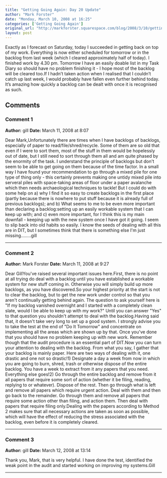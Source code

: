 ```yaml
---
title: "Getting Going Again: Day 20 Update"
author: "Mark Forster"
date: "Monday, March 10, 2008 at 16:25"
categories: ['Getting Going Again']
original_url: "http://markforster.squarespace.com/blog/2008/3/10/getting-going-again-day-20-update.html"
layout: post
---
```


Exactly as I forecast on Saturday, today I succeeded in getting back on top of my work. Everything is now either scheduled for tomorrow or in the backlog from last week (which I cleared approximately half of today). I finished work by 4.30 pm. Tomorrow I have an easily doable list in my Task Diary so should have no problem finishing it - I hope most of the backlog will be cleared too.If I hadn’t taken action when I realised that I couldn’t catch up last week, I would probably have fallen even further behind today. It’s amazing how quickly a backlog can be dealt with once it is recognised as such.

## Comments

### Comment 1
**Author:** gill
**Date:** March 11, 2008 at 8:07

Dear Mark,Unfortunately there are times when I have backlogs of backlogs, especially of paper to read/file/shred/recycle. Some of them are so old that even if I were to sort them, most of the stuff in them would be hopelessly out of date, but I still need to sort through them all and am quite phased by the enormity of the task.
I understand the principle of backlogs but don't seem to be able to get going on them because of the time factor. In a small way I have found your recommendation to go through a mixed pile for one type of thing only - this certainly prevents making one untidy mixed pile into serveral piles with space-taking areas of floor under a paper avalanche which then needs archaeological techniques to tackle!
But I could do with some help on
a) why I find it so easy to create backlogs in the first place (partly because there is nowhere to put stuff because it is already full of previous backlogs); and
b) What seems to me to be even more important than declaring a backlog:setting up an easily workable system that I can keep up with; and
c) even more important, for I think this is my main downfall - keeping up with the new system once I have got it going. I seem to slip back into old habits so easily.
I know the seeds of dealing with all this are in DIT, but I sometimes think that there is something else I'm just missing........gill

---

### Comment 2
**Author:** Mark Forster
**Date:** March 11, 2008 at 9:27

Dear GillYou've raised several important issues here.First, there is no point at all trying do deal with a backlog until you have established a workable system for new stuff coming in. Otherwise you will simply build up more backlogs, as you have discovered.So your highest priority at the start is not to clear the backlog, but to get the new work under control so that you aren't continually getting behind again. The question to ask yourself here is "If my backlog vanished overnight and I started with a completely clean slate, would I be able to keep up with my work?" Until you can answer "Yes" to that question you shouldn't attempt to deal with the backlog.Having said that, it doesn't take very long to set up a good system. I strongly advise you to take the test at the end of "Do It Tomorrow" and concentrate on implementing all the areas which are shown up by that. Once you've done that you should have no problem keeping up with new work. Remember though that the audit procedure is an essential part of DIT.Now you can turn your attention to dealing with the backlog. From what you say, I gather that your backlog is mainly paper. Here are two ways of dealing with it, one drastic and one not so drastic!1) Designate a day a week from now in which you are going to burn, shred, trash or otherwise dispose of the entire backlog. You have a week to extract from it any papers that you need. Everything else goes!2) Go through the entire backlog and remove from it all papers that require some sort of action (whether it be filing, reading, replying to or whatever). Dispose of the rest. Then go through what is left and remove all papers which require urgent action. Deal with them and then go back to the remainder. Go through them and remove all papers that require some action other than filing, and action them. Then deal with papers that require filing only.Dealing with the papers according to Method 2 makes sure that all necessary actions are taken as soon as possible, which will have the effect of reducing the stress associated with the backlog, even before it is completely cleared.

---

### Comment 3
**Author:** gill
**Date:** March 12, 2008 at 13:14

Thank you, Mark, that is very helpful.
I have done the test, identified the weak point in the audit and started working on improving my systems.Gill

---
